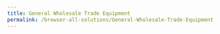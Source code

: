 ```yaml
---
title: General Wholesale Trade Equipment
permalink: /browser-all-solutions/General-Wholesale-Trade-Equipment
---
```


